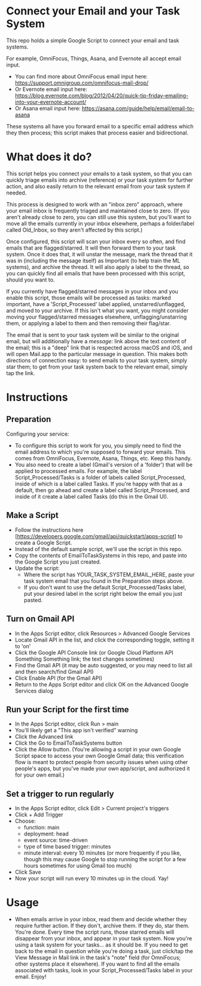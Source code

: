 # Connect your Email and your Task System
This repo holds a simple Google Script to connect your email and task systems.

For example, OmniFocus, Things, Asana, and Evernote all accept email input.
- You can find more about OmniFocus email input here:  https://support.omnigroup.com/omnifocus-mail-drop/
- Or Evernote email input here:  https://blog.evernote.com/blog/2012/04/20/quick-tip-friday-emailing-into-your-evernote-account/
- Or Asana email input here:  https://asana.com/guide/help/email/email-to-asana

These systems all have you forward email to a specific email address which they then process; this script makes that process easier and bidirectional.

# What does it do?
This script helps you connect your emails to a task system, so that you can quickly triage emails into archive (reference) or your task system for further action, and also easily return to the relevant email from your task system if needed.

This process is designed to work with an "inbox zero" approach, where your email inbox is frequently triaged and maintained close to zero.  (If you aren't already close to zero, you can still use this system, but you'll want to move all the emails currently in your inbox elsewhere, perhaps a folder/label called Old_Inbox, so they aren't affected by this script.)

Once configured, this script will scan your inbox every so often, and find emails that are flagged/starred.  It will then forward them to your task system.  Once it does that, it will unstar the message, mark the thread that it was in (including the message itself) as Important (to help train the ML systems), and archive the thread.  It will also apply a label to the thread, so you can quickly find all emails that have been processed with this script, should you want to.  

If you currently have flagged/starred messages in your inbox and you enable this script, those emails will be processed as tasks: marked important, have a 'Script_Processed' label applied, unstarred/unflagged, and moved to your archive.  If this isn't what you want, you might consider moving your flagged/starred messages elsewhere, unflagging/unstarring them, or applying a label to them and then removing their flag/star.

The email that is sent to your task system will be similar to the original email, but will additionally have a _message:_ link above the text content of the email; this is a "deep" link that is respected across macOS and iOS, and will open Mail.app to the particular message in question. This makes both directions of connection easy: to send emails to your task system, simply star them; to get from your task system back to the relevant email, simply tap the link.

# Instructions
## Preparation
Configuring your service:
- To configure this script to work for you, you simply need to find the email address to which you're supposed to forward your emails.  This comes from OmniFocus, Evernote, Asana, Things, etc.  Keep this handy.
- You also need to create a label (Gmail's version of a 'folder') that will be applied to processed emails. For example, the label Script_Processed/Tasks is a folder of labels called Script_Processed, inside of which is a label called Tasks. If you're happy with that as a default, then go ahead and create a label called Script_Processed, and inside of it create a label called Tasks (do this in the Gmail UI).

## Make a Script
- Follow the instructions here [https://developers.google.com/gmail/api/quickstart/apps-script] to create a Google Script.
- Instead of the default sample script, we'll use the script in this repo.
- Copy the contents of EmailToTaskSystems in this repo, and paste into the Google Script you just created.
- Update the script:
  - Where the script has YOUR_TASK_SYSTEM_EMAIL_HERE, paste your task system email that you found in the Preparation steps above.
  - If you don't want to use the default Script_Processed/Tasks label, put your desired label in the script right below the email you just pasted.
  
## Turn on Gmail API
- In the Apps Script editor, click Resources > Advanced Google Services
- Locate Gmail API in the list, and click the corresponding toggle, setting it to 'on'
- Click the Google API Console link (or Google Cloud Platform API Something Something link; the text changes sometimes)
- Find the Gmail API (it may be auto suggested, or you may need to list all and then search/find Gmail API)
- Click Enable API (for the Gmail API)
- Return to the Apps Script editor and click OK on the Advanced Google Services dialog

## Run your Script for the first time
- In the Apps Script editor, click Run > main
- You'll likely get a "This app isn't verified" warning
- Click the Advanced link
- Click the Go to EmailToTaskSystems button
- Click the Allow button.  (You're allowing a script in your own Google Script space to access your own Google Gmail data; this verification flow is meant to protect people from security issues when using other people's apps, but you've made your own app/script, and authorized it for your own email.)

## Set a trigger to run regularly
- In the Apps Script editor, click Edit > Current project's triggers
- Click + Add Trigger
- Choose:
    - function: main
    - deployment: head
    - event source: time-driven
    - type of time based trigger: minutes
    - minute interval: every 10 minutes (or more frequently if you like, though this may cause Google to stop running the script for a few hours sometimes for using Gmail too much)
- Click Save
- Now your script will run every 10 minutes up in the cloud.  Yay!

# Usage
- When emails arrive in your inbox, read them and decide whether they require further action.  If they don't, archive them.  If they do, star them.  You're done.  Every time the script runs, those starred emails will disappear from your inbox, and appear in your task system.  Now you're using a task system for your tasks... as it should be.  If you need to get back to the email in question while you're doing a task, just click/tap the View Message in Mail link in the task's "note" field (for OmniFocus; other systems place it elsewhere).  If you want to find all the emails associated with tasks, look in your Script_Processed/Tasks label in your email.  Enjoy!
